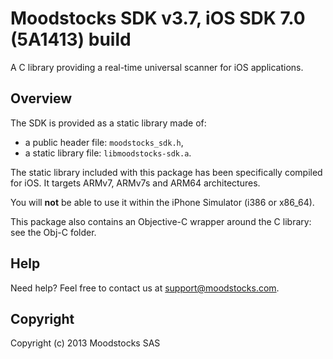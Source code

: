 # Moodstocks SDK v3.7, iOS SDK 7.0 (5A1413) build

A C library providing a real-time universal scanner for iOS applications.

## Overview

The SDK is provided as a static library made of:

*   a public header file: `moodstocks_sdk.h`,
*   a static library file: `libmoodstocks-sdk.a`.

The static library included with this package has been specifically compiled
for iOS. It targets ARMv7, ARMv7s and ARM64 architectures.

You will **not** be able to use it within the iPhone Simulator (i386 or x86_64).

This package also contains an Objective-C wrapper around the C library: see the
Obj-C folder.

## Help

Need help? Feel free to contact us at support@moodstocks.com.

## Copyright

Copyright (c) 2013 Moodstocks SAS
